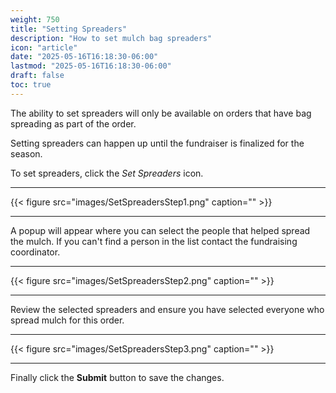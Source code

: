 ```yaml
---
weight: 750
title: "Setting Spreaders"
description: "How to set mulch bag spreaders"
icon: "article"
date: "2025-05-16T16:18:30-06:00"
lastmod: "2025-05-16T16:18:30-06:00"
draft: false
toc: true
---
```


The ability to set spreaders will only be available on orders that have bag
spreading as part of the order.

Setting spreaders can happen up until the fundraiser is finalized for the
season.

To set spreaders, click the _Set Spreaders_ icon.

------------

{{< figure src="images/SetSpreadersStep1.png" caption="" >}}

------------

A popup will appear where you can select the people that helped spread the
mulch.  If you can't find a person in the list contact the fundraising
coordinator.

------------

{{< figure src="images/SetSpreadersStep2.png" caption="" >}}

------------

Review the selected spreaders and ensure you have selected everyone who spread
mulch for this order.

------------

{{< figure src="images/SetSpreadersStep3.png" caption="" >}}

------------

Finally click the __Submit__ button to save the changes.
